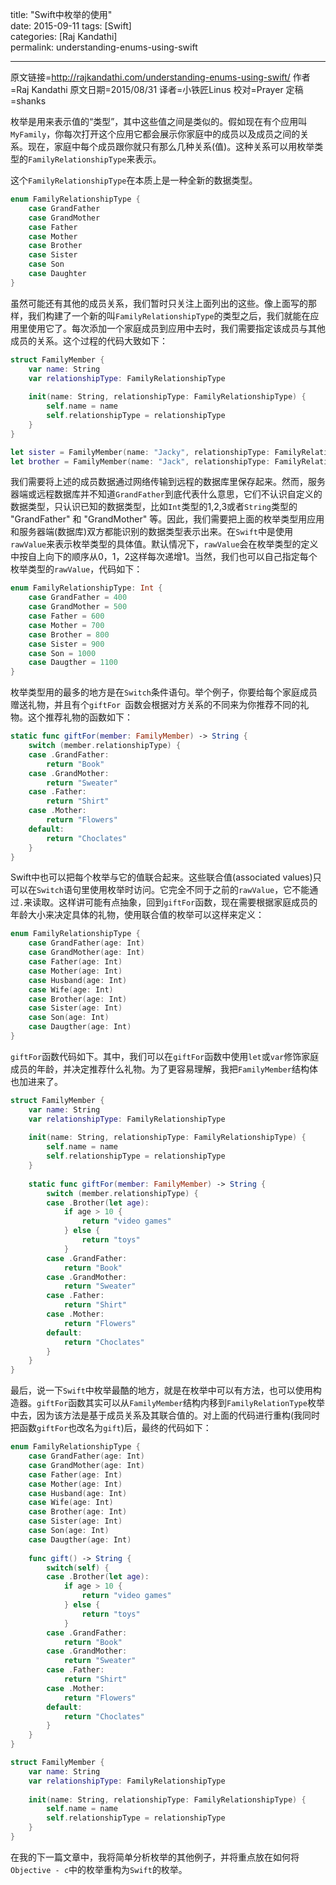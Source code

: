 title: "Swift中枚举的使用"  
date: 2015-09-11
tags: [Swift]  
categories: [Raj Kandathi]  
permalink: understanding-enums-using-swift

---
原文链接=http://rajkandathi.com/understanding-enums-using-swift/
作者=Raj Kandathi
原文日期=2015/08/31
译者=小铁匠Linus
校对=Prayer
定稿=shanks


枚举是用来表示值的“类型”，其中这些值之间是类似的。假如现在有个应用叫`MyFamily`，你每次打开这个应用它都会展示你家庭中的成员以及成员之间的关系。现在，家庭中每个成员跟你就只有那么几种关系(值)。这种关系可以用枚举类型的`FamilyRelationshipType`来表示。

这个`FamilyRelationshipType`在本质上是一种全新的数据类型。

<!--more-->

```swift
enum FamilyRelationshipType {
    case GrandFather
    case GrandMother
    case Father
    case Mother
    case Brother
    case Sister
    case Son
    case Daughter
}
```

虽然可能还有其他的成员关系，我们暂时只关注上面列出的这些。像上面写的那样，我们构建了一个新的叫`FamilyRelationshipType`的类型之后，我们就能在应用里使用它了。每次添加一个家庭成员到应用中去时，我们需要指定该成员与其他成员的关系。这个过程的代码大致如下：

```swift
struct FamilyMember {
    var name: String
    var relationshipType: FamilyRelationshipType
   
    init(name: String, relationshipType: FamilyRelationshipType) {
        self.name = name
        self.relationshipType = relationshipType
    }
}

let sister = FamilyMember(name: "Jacky", relationshipType: FamilyRelationshipType.Sister)
let brother = FamilyMember(name: "Jack", relationshipType: FamilyRelationshipType.Brother)
```

我们需要将上述的成员数据通过网络传输到远程的数据库里保存起来。然而，服务器端或远程数据库并不知道`GrandFather`到底代表什么意思，它们不认识自定义的数据类型，只认识已知的数据类型，比如`Int`类型的1,2,3或者`String`类型的 "GrandFather" 和 "GrandMother" 等。因此，我们需要把上面的枚举类型用应用和服务器端(数据库)双方都能识别的数据类型表示出来。在`Swift`中是使用`rawValue`来表示枚举类型的具体值。默认情况下，`rawValue`会在枚举类型的定义中按自上向下的顺序从0，1，2这样每次递增1。当然，我们也可以自己指定每个枚举类型的`rawValue`，代码如下：

```swift
enum FamilyRelationshipType: Int {
    case GrandFather = 400
    case GrandMother = 500
    case Father = 600
    case Mother = 700
    case Brother = 800
    case Sister = 900
    case Son = 1000
    case Daugther = 1100
}
```

枚举类型用的最多的地方是在`Switch`条件语句。举个例子，你要给每个家庭成员赠送礼物，并且有个`giftFor `函数会根据对方关系的不同来为你推荐不同的礼物。这个推荐礼物的函数如下：

```swift
static func giftFor(member: FamilyMember) -> String {
    switch (member.relationshipType) {
    case .GrandFather:
        return "Book"
    case .GrandMother:
        return "Sweater"
    case .Father:
        return "Shirt"
    case .Mother:
        return "Flowers"
    default:
        return "Choclates"
    }
}
```

Swift中也可以把每个枚举与它的值联合起来。这些联合值(associated values)只可以在`Switch`语句里使用枚举时访问。它完全不同于之前的`rawValue`，它不能通过`.`来读取。这样讲可能有点抽象，回到`giftFor`函数，现在需要根据家庭成员的年龄大小来决定具体的礼物，使用联合值的枚举可以这样来定义：

```swift
enum FamilyRelationshipType {
    case GrandFather(age: Int)
    case GrandMother(age: Int)
    case Father(age: Int)
    case Mother(age: Int)
    case Husband(age: Int)
    case Wife(age: Int)
    case Brother(age: Int)
    case Sister(age: Int)
    case Son(age: Int)
    case Daugther(age: Int)
}
```

`giftFor`函数代码如下。其中，我们可以在`giftFor`函数中使用`let`或`var`修饰家庭成员的年龄，并决定推荐什么礼物。为了更容易理解，我把`FamilyMember`结构体也加进来了。

```swift
struct FamilyMember {
    var name: String
    var relationshipType: FamilyRelationshipType
   
    init(name: String, relationshipType: FamilyRelationshipType) {
        self.name = name
        self.relationshipType = relationshipType
    }
   
    static func giftFor(member: FamilyMember) -> String {
        switch (member.relationshipType) {
        case .Brother(let age):
            if age > 10 {
                return "video games"
            } else {
                return "toys"
            }
        case .GrandFather:
            return "Book"
        case .GrandMother:
            return "Sweater"
        case .Father:
            return "Shirt"
        case .Mother:
            return "Flowers"
        default:
            return "Choclates"
        }
    }
}
```

最后，说一下`Swift`中枚举最酷的地方，就是在枚举中可以有方法，也可以使用构造器。`giftFor`函数其实可以从`FamilyMember`结构内移到`FamilyRelationType`枚举中去，因为该方法是基于成员关系及其联合值的。对上面的代码进行重构(我同时把函数`giftFor`也改名为`gift`)后，最终的代码如下：

```swift
enum FamilyRelationshipType {
    case GrandFather(age: Int)
    case GrandMother(age: Int)
    case Father(age: Int)
    case Mother(age: Int)
    case Husband(age: Int)
    case Wife(age: Int)
    case Brother(age: Int)
    case Sister(age: Int)
    case Son(age: Int)
    case Daugther(age: Int)
   
    func gift() -> String {
        switch(self) {
        case .Brother(let age):
            if age > 10 {
                return "video games"
            } else {
                return "toys"
            }
        case .GrandFather:
            return "Book"
        case .GrandMother:
            return "Sweater"
        case .Father:
            return "Shirt"
        case .Mother:
            return "Flowers"
        default:
            return "Choclates"
        }
    }
}

struct FamilyMember {
    var name: String
    var relationshipType: FamilyRelationshipType
   
    init(name: String, relationshipType: FamilyRelationshipType) {
        self.name = name
        self.relationshipType = relationshipType
    }
}
```

在我的下一篇文章中，我将简单分析枚举的其他例子，并将重点放在如何将`Objective - c`中的枚举重构为`Swift`的枚举。
